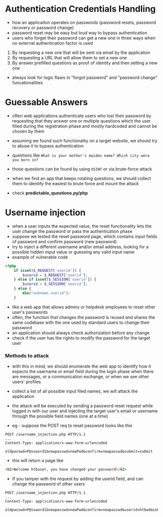 # Authentication Credentials Handling

- how an applicaiton operates on passwords (password resets, password recovery or password change)
- password reset may be easy but loud way to bypass authentication
- users who forget their password can get a new one in three ways when no external authentication factor is used
1. By requesting a new one that will be sent via email by the application
2. By requesting a URL that will allow them to set a new one
3. By answer prefilled questions as proof of identity and then setting a new one

- always look for logic flaws in "forgot password" and "password change" funcationalities

# Guessable Answers

- often web applications authenticate users who lost their password by requesting that they answer one or multiple questions which the user filled during the registration phase and mostly hardcoded and cannot be chosen by them
- assuming we found such functionality on a target website, we should try to abuse it to bypass authentication
- questions like `What is your mother's maiden name? Which city were you born in?`
- those questions can be found by using `OSINT` or via brute-force attack
- when we find an app that keeps rotating questions, we should collect them to identify the easiest to brute force and mount the attack

- check **predictable_questions.py/php**

# Username injection

- when a user inputs the expected value, the reset functionality lets the user change the password or pass the authentication phase
- suppose we tested the reset password page, which contains input fields of password and confirm password (new password)
- try to inject a different username and/or email address, looking for a possible hidden input value or guessing any valid input name
- example of vulnerable code
```php
<?php
	if isset($_REQUEST['userid']) {
		$userid = $_REQUEST['userid'];
	} else if isset($_SESSION['userid']) {
		$userid = $_SESSION['userid'];
	} else {
		die("unknown userid");
	}
```
- like a web app that allows admins or helpdesk employees to reset other user's passwords
- often, the function that changes the password is reused and shares the same codebase with the one used by standard users to change their password
- an application should always check authorization before any change
- check if the user has the rights to modify the password for the target user

### Methods to attack

- with this in mind, we should enumerate the web app to identify how it expects the username or email field during the login phase when there are messages, or a communication exchange, or when we see other users' profiles
- collect a list of all possible input filed names, we will attack the application
- the attack will be executed by sending a password reset request while logged in with our user and injecting the target user's email or username through the possible field names (one at a time)

- eg - suppose the POST req to reset password looks like this
```
POST /username_injection.php HTTP/1.1
...
Content-Type: application/x-www-form-urlencoded

oldpasswd=P@ssword1&newpasswd=newPwd&confirm=newpasswd&submit=submit
```
- this will return a page like 
```html
<h2>Welcome htbuser, you have changed your password</h2>
```

- If you tamper with the request by adding the userid field, and can change the password of other users
```
POST /username_injection.php HTTP/1.1
...
Content-Type: application/x-www-form-urlencoded

oldpasswd=P@ssword1&newpasswd=newPwd&confirm=newpasswd&userid=htbadmin&submit=submit
```

